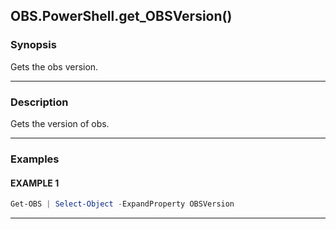 OBS.PowerShell.get_OBSVersion()
-------------------------------




### Synopsis
Gets the obs version.



---


### Description

Gets the version of obs.



---


### Examples
#### EXAMPLE 1
```PowerShell
Get-OBS | Select-Object -ExpandProperty OBSVersion
```



---

